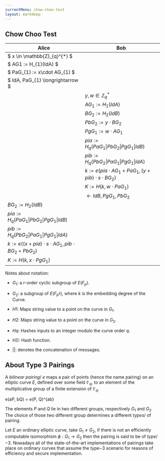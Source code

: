 ```yaml
---
currentMenu: chow-choo-test
layout: markdeep
---
```



## Chow Choo Test

| Alice |  Bob|
|------|------|
|$ x \in \mathbb{Z}_{q}^{*} $|   |
|$ AG1 := H_{1}(IdA) $|   |
|$ PaG_{1} := x\cdot AG_{1} $|   |
|$ IdA, PaG_{1} \longrightarrow $|   |
|   |$y,w \in \mathbb{Z}_{q}^{*}$|
|  |  $AG_{1} := H_{1}(IdA)$|
|  |  $BG_{2} := H_{2}(IdB)$|
|  |  $PbG_{2} := y\cdot BG_{2}$|
|  |  $PgG_{1} := w\cdot AG_{1}$|
|  |  $pia := H_{q}(PaG_{1}\| PbG_{2} \| PgG_{1}\|IdB)$|
|  |  $pib := H_{q}(PbG_{2}\|PaG_{1} \|PgG_{1}\| IdA)$|
|  |  $k:=e(pia\cdot AG_{1}+PaG_{1},(y+pib)\cdot s \cdot BG_{2})$|
|  |  $K:=H(k,w\cdot PaG_{1})$|
|  |  $\longleftarrow IdB, PgG_{1}, PbG_{2}$|
| $BG_{2} := H_{2}(IdB)$ |  |
| $pia := H_{q}(PaG_{1}\| PbG_{2} \| PgG_{1}\|IdB)$ |  |
| $pib := H_{q}(PbG_{2}\|PaG_{1} \|PgG_{1}\| IdA)$ |  |
| $k := e((x+pia)\cdot s \cdot AG_{1}, pib\cdot BG_{2} + PbG_{2})$ |  |
| $K := H(k,x\cdot PgG_{1})$ |  |


Notes about notation:


* $G_1$: a $r$-order cyclic subgroup of $E(F_p)$.

* $G_2$: a subgroup of $E(F_{p^k})$, where $k$ is the embedding degree of the Curve.

* $H1$: Maps string value to a point on the curve in $G_1$.

* $H2$: Maps string value to a point on the curve in $G_2$.

* $Hq$: Hashes inputs to an integer modulo the curve order $q$.

* H(): Hash function.

* $||$: denotes the concatenation of messages.

## About Type 3 Pairings

A _bilinear pairing_\/ $e$ maps a pair of points (hence the name pairing) on an elliptic curve $E$, defined over some field $\mathbb{F}_{q}$, to an element of the multiplicative group of a finite extension of $\mathbb{F}_{q}$.


e(aP, bQ) = e(P, Q)^{ab}


The elements $P$ and $Q$ lie in two different groups, respectively $G_{1}$ and $G_{2}$. The choice of those two different group determines a different _types_\/ of pairing.


Let $E$ an ordinary elliptic curve, take $G_{1} \neq G_{2}$, if there is not an efficiently computable isomorphism $\phi:G_{1}\to G_{2}$ then the pairing is said to be of _type_\/$-3$.
Nowadays all of the state-of-the-art implementations of pairings take place on ordinary curves that assume the type$-3$ scenario for reasons of efficiency and secure implementation.
